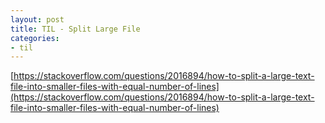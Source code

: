 ```yaml
---
layout: post
title: TIL - Split Large File
categories:
- til
---
```


[https://stackoverflow.com/questions/2016894/how-to-split-a-large-text-file-into-smaller-files-with-equal-number-of-lines](https://stackoverflow.com/questions/2016894/how-to-split-a-large-text-file-into-smaller-files-with-equal-number-of-lines)
